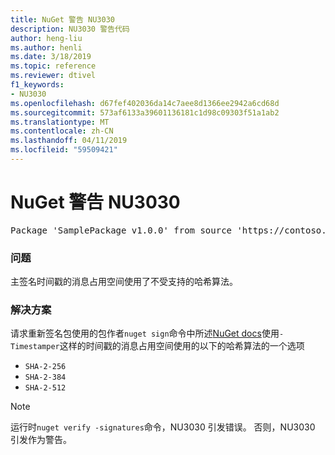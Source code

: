 ```yaml
---
title: NuGet 警告 NU3030
description: NU3030 警告代码
author: heng-liu
ms.author: henli
ms.date: 3/18/2019
ms.topic: reference
ms.reviewer: dtivel
f1_keywords:
- NU3030
ms.openlocfilehash: d67fef402036da14c7aee8d1366ee2942a6cd68d
ms.sourcegitcommit: 573af6133a39601136181c1d98c09303f51a1ab2
ms.translationtype: MT
ms.contentlocale: zh-CN
ms.lasthandoff: 04/11/2019
ms.locfileid: "59509421"
---
```

# <a name="nuget-warning-nu3030"></a>NuGet 警告 NU3030

<pre>Package 'SamplePackage v1.0.0' from source 'https://contoso.com/index.json': The primary signature's timestamp's message imprint uses an unsupported hash algorithm.</pre>

### <a name="issue"></a>问题

主签名时间戳的消息占用空间使用了不受支持的哈希算法。  


### <a name="solution"></a>解决方案

请求重新签名包使用的包作者`nuget sign`命令中所述[NuGet docs](https://docs.microsoft.com/en-us/nuget/create-packages/sign-a-package)使用`-Timestamper`这样的时间戳的消息占用空间使用的以下的哈希算法的一个选项
* `SHA-2-256`
* `SHA-2-384`
* `SHA-2-512`


> [!Note]
> 运行时`nuget verify -signatures`命令，NU3030 引发错误。 否则，NU3030 引发作为警告。